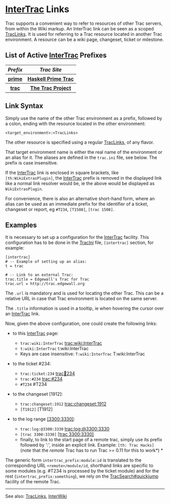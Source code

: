 # [InterTrac](inter-trac) Links



Trac supports a convenient way to refer to resources of other Trac servers, from within the Wiki markup. An InterTrac link can be seen as a scoped [TracLinks](trac-links). It is used for referring to a Trac resource located in another Trac environment. A resource can be a wiki page, changeset, ticket or milestone. 


## List of Active [InterTrac](inter-trac) Prefixes



<table><tr><th><i>Prefix</i></th>
<th><i>Trac Site</i></th></tr>
<tr><th><a href="https://prime.haskell.org/timeline">prime</a></th>
<th><a href="https://prime.haskell.org">Haskell Prime Trac</a></th></tr>
<tr><th><a href="http://trac.edgewall.org/timeline">trac</a></th>
<th><a href="http://trac.edgewall.org">The Trac Project</a></th></tr></table>



## Link Syntax


Simply use the name of the other Trac environment as a prefix, followed by a colon, ending with the resource located in the other environment:

```wiki
<target_environment>:<TracLinks>
```


The other resource is specified using a regular [TracLinks](trac-links), of any flavor.


That target environment name is either the real name of the environment or an alias for it. 
The aliases are defined in the `trac.ini` file, see below.
The prefix is case insensitive.


If the [InterTrac](inter-trac) link is enclosed in square brackets, like `[th:WikiExtrasPlugin]`, the [InterTrac](inter-trac) prefix is removed in the displayed link like a normal link resolver would be, ie the above would be displayed as `WikiExtrasPlugin`.


For convenience, there is also an alternative short-hand form, where an alias can be used as an immediate prefix for the identifier of a ticket, changeset or report, eg `#T234`, `[T1508]`, `[trac 1508]`.

## Examples


It is necessary to set up a configuration for the [InterTrac](inter-trac) facility.
This configuration has to be done in the [TracIni](trac-ini) file, `[intertrac]` section, for example:


```
[intertrac]
# -- Example of setting up an alias:
t = trac

# -- Link to an external Trac:
trac.title = Edgewall's Trac for Trac
trac.url = http://trac.edgewall.org
```


The `.url` is mandatory and is used for locating the other Trac.
This can be a relative URL in case that Trac environment is located on the same server.


The `.title` information is used in a tooltip, ie when hovering the cursor over an [InterTrac](inter-trac) link.



Now, given the above configuration, one could create the following links:


- to this [InterTrac](inter-trac) page:

  - `trac:wiki:InterTrac` [trac:wiki:InterTrac](http://trac.edgewall.org/intertrac/wiki%3AInterTrac)
  - `t:wiki:InterTrac` t:wiki:InterTrac
  - Keys are case insensitive: `T:wiki:InterTrac` T:wiki:InterTrac
- to the ticket #234:

  - `trac:ticket:234` [trac:ticket:234](http://trac.edgewall.org/intertrac/ticket%3A234)
  - `trac:#234` [trac:\#234](http://trac.edgewall.org/intertrac/%23234) 
  - `#T234` \#T234
- to the changeset \[1912\]:

  - `trac:changeset:1912` [trac:changeset:1912](http://trac.edgewall.org/intertrac/changeset%3A1912)
  - `[T1912]` \[T1912\]
- to the log range [\[3300:3330\]](/trac/ghc/log/ghc/?revs=3300%3A3330):

  - `trac:log:@3300:3330` [trac:log:\@3300:3330](http://trac.edgewall.org/intertrac/log%3A%403300%3A3330)  
  - `[trac 3300:3330]` [\[trac 3300:3330\]](http://trac.edgewall.org/intertrac/log%3A/%403300%3A3330)
  - finally, to link to the start page of a remote trac, simply use its prefix followed by ':', inside an explicit link. Example: `[th: Trac Hacks]` (note that the *remote* Trac has to run Trac \>= 0.11 for this to work*)
    *


The generic form `intertrac_prefix:module:id` is translated to the corresponding URL `<remote>/module/id`, shorthand links are specific to some modules (e.g. \#T234 is processed by the ticket module) and for the rest (`intertrac_prefix:something`), we rely on the [TracSearch\#quickjump](trac-search#) facility of the remote Trac.

---



See also: [TracLinks](trac-links), [InterWiki](inter-wiki)


